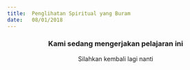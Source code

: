 ```yaml
---
title:  Penglihatan Spiritual yang Buram
date:   08/01/2018
---
```


### <center>Kami sedang mengerjakan pelajaran ini</center>
<center>Silahkan kembali lagi nanti</center>